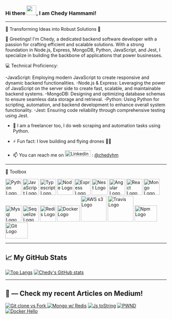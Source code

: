 ### Hi there <img src="https://raw.githubusercontent.com/MartinHeinz/MartinHeinz/master/wave.gif" width="30px">, I am Chedy Hammami!

---

<!--
**bishkou/bishkou** is a ✨ _special_ ✨ repository because its `README.md` (this file) appears on your GitHub profile.


- 🌱 I’m currently learning ...
- 👯 I’m looking to collaborate on ...
- 🤔 I’m looking for help with ...
- 💬 Ask me about ...

- 😄 Pronouns: ...

-->

🚀 Transforming Ideas into Robust Solutions 🚀

👋 Greetings! I'm Chedy, a dedicated backend software developer with a passion for crafting efficient and scalable solutions. With a strong foundation in Node.js, Express, MongoDB, Python, JavaScript, and Jest, I specialize in building the backbone of applications that power businesses.

💻 Technical Proficiency:

-JavaScript: Employing modern JavaScript to create responsive and dynamic backend functionalities.
-Node.js & Express: Leveraging the power of JavaScript on the server side to create fast, scalable, and maintainable backend systems.
-MongoDB: Designing and optimizing database schemas to ensure seamless data storage and retrieval.
-Python: Using Python for scripting, automation, and backend development to enhance overall system functionality.
-Jest: Ensuring code reliability through comprehensive testing using Jest.
- 🌱 I am a freelancer too, I do web scraping and automation tasks using Python.<br>

- ⚡ Fun fact: I love building and flying drones 🚀🚀
- 📫 You can reach me on <img src="https://cdn.worldvectorlogo.com/logos/linkedin.svg" alt="Linkedin Logo" width="80" height="20"/> 
: [@chedyhm](https://linkedin.com/in/chedyhm)

--- 

🧰 Toolbox

<img src="https://cdn.worldvectorlogo.com/logos/python-5.svg" alt="Python Logo" width="50" height="50"/> <img src="https://cdn.worldvectorlogo.com/logos/logo-javascript.svg" alt="JavaScript Logo" width="50" height="50"/> 
<img src="https://cdn.worldvectorlogo.com/logos/typescript.svg" alt="Typescript Logo" width="50" height="50"/> 
<img src="https://cdn.worldvectorlogo.com/logos/nodejs-icon.svg" alt="Node Logo" width="50" height="50"/>
<img src="https://cdn.worldvectorlogo.com/logos/express-109.svg" alt="Express Logo" width="50" height="50"/>
<img src="https://cdn.worldvectorlogo.com/logos/nestjs.svg" alt="Nest Logo" width="50" height="50"/>
<img src="https://cdn.worldvectorlogo.com/logos/angular-icon-1.svg" alt="Angular Logo" width="50" height="50"/>
<img src="https://cdn.worldvectorlogo.com/logos/react-2.svg" alt="React Logo" width="50" height="50"/>
<img src="https://cdn.worldvectorlogo.com/logos/mongodb-icon-1.svg" alt="Mongo Logo" width="50" height="50"/>
<img src="https://cdn.worldvectorlogo.com/logos/mysql-5.svg" alt="Mysql Logo" width="50" height="50"/>
<img src="https://cdn.worldvectorlogo.com/logos/sequelize.svg" alt="Sequelize Logo" width="50" height="50"/>
<img src="https://cdn.worldvectorlogo.com/logos/redis.svg" alt="Redis Logo" width="50" height="50"/>
<img src="https://cdn.worldvectorlogo.com/logos/docker.svg" alt="Docker Logo" width="70" height="50"/>
<img src="https://cdn.worldvectorlogo.com/logos/amazon-s3.svg" alt="AWS s3 Logo" width="80" height="80"/>
<img src="https://cdn.worldvectorlogo.com/logos/travis-ci.svg" alt="Travis Logo" width="80" height="80"/>
<img src="https://cdn.worldvectorlogo.com/logos/npm.svg" alt="Npm Logo" width="70" height="50"/>
<img src="https://cdn.worldvectorlogo.com/logos/git.svg" alt="Git Logo" width="70" height="50"/>

---

## &#x1f4c8; My GitHub Stats

[![Top Langs](https://github-readme-stats.vercel.app/api/top-langs/?username=bishkou)](https://github.com/bishkou/github-readme-stats)
[![Chedy's GitHub stats](https://github-readme-stats.vercel.app/api?username=bishkou)](https://github.com/bishkou/github-readme-stats)


---

## 📝 — Check my recent Articles on Medium!<br>
<a target="_blank" href="https://chedyhammami.medium.com/git-clone-vs-fork-in-github-610f158d61e3">
<img src="https://github-readme-medium-recent-article.vercel.app/medium/@chedyhammami/5" alt="Git clone vs Fork"> </a>
<a target="_blank" href="https://chedyhammami.medium.com/how-to-speed-up-mongo-queries-using-redis-153e2d41977d">
<img src="https://github-readme-medium-recent-article.vercel.app/medium/@chedyhammami/4" alt="Mongo w/ Redis"></a>
<a target="_blank" href="https://chedyhammami.medium.com/javascript-mindf-k-tostring-5e22aea1ffcc">
<img src="https://github-readme-medium-recent-article.vercel.app/medium/@chedyhammami/2" alt="Js toString"></a>
<a target="_blank" href="https://medium.com/swlh/make-sure-your-users-passwords-hasn-t-been-hacked-before-9c10527da384">
<img src="https://github-readme-medium-recent-article.vercel.app/medium/@chedyhammami/1" alt="PWND"></a>
<a target="_blank" href="https://chedyhammami.medium.com/docker-hello-world-5fd08f2d7e68">
<img src="https://github-readme-medium-recent-article.vercel.app/medium/@chedyhammami/0" alt="Docker Hello"></a>



